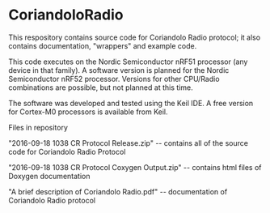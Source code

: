 # CoriandoloRadio
This respository contains source code for Coriandolo Radio protocol; it also contains documentation, "wrappers" and example code.

This code executes on the Nordic Semiconductor nRF51 processor (any device in that family).  A software version is planned for the Nordic Semiconductor nRF52 processor.  Versions for other CPU/Radio combinations are possible, but not planned at this time.

The software was developed and tested using the Keil IDE.  A free version for Cortex-M0 processors is available from Keil.


Files in repository

"2016-09-18 1038 CR Protocol Release.zip"  -- contains all of the source code for Coriandolo Radio Protocol

"2016-09-18 1038 CR Protocol Coxygen Output.zip" -- contains html files of Doxygen documentation

"A brief description of Coriandolo Radio.pdf" -- documentation of Coriandolo Radio protocol

